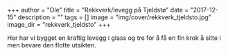 +++
author = "Ole"
title = "Rekkverk/levegg på Tjeldstø"
date = "2017-12-15"
description = ""
tags = []
image = "img/cover/rekkverk_tjeldsto.jpg"
image_dir = "rekkverk_tjeldsto"
+++

Her har vi bygget en kraftig levegg i glass og tre for å få en fin krok å sitte i men bevare den flotte utsikten.
